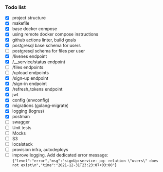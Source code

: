 ### Todo list
- [x] project structure
- [x] makefile
- [x] base docker compose
- [x] using remote docker compose instructions
- [x] github actions linter, build goals
- [x] postgresql base schema for users
- [ ] postgresql schema for files per user
- [x] /livenes endpoint
- [x] /__service/status endpoint
- [ ] /files endpoints
- [ ] /upload endpoints
- [x] /sign-up endpoint
- [x] /sign-in endpoint
- [x] /refresh_tokens endpoint
- [x] jwt
- [x] config (envconfig)
- [x] migrations (golang-migrate)
- [x] logging (logrus)
- [x] postman
- [ ] swagger
- [ ] Unit tests
- [ ] Mocks
- [ ] S3
- [ ] localstack
- [ ] provision infra, autodeploys
- [ ] improve logging. Add dedicated error message: `{"level":"error","msg":"signUp:service: pq: relation \"users\" does not exist\n","time":"2021-12-31T23:23:07+03:00"}`